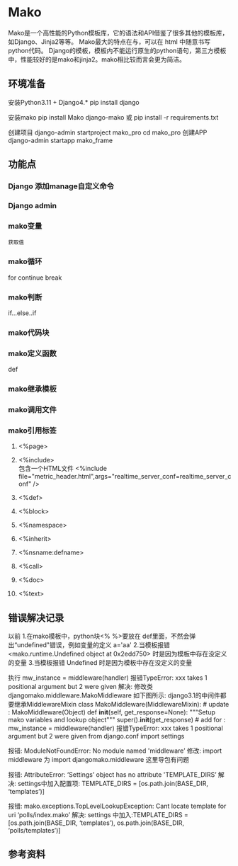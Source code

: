 # Mako 
Mako是一个高性能的Python模板库，它的语法和API借鉴了很多其他的模板库，如Django、Jinja2等等。 Mako最大的特点在与，可以在 html 中随意书写 python代码。
Django的模板，模板内不能运行原生的python语句，第三方模板中，性能较好的是mako和jinja2。mako相比较而言会更为简洁。

## 环境准备
安装Python3.11 + Django4.*
pip install django

安装mako
pip install Mako django-mako
或
pip install -r requirements.txt

创建项目
django-admin startproject mako_pro
cd mako_pro
创建APP
django-admin startapp mako_frame


## 功能点
### Django 添加manage自定义命令
### Django admin

### mako变量
    获取值
### mako循环
for
continue
break

### mako判断
if...else..if

### mako代码块

### mako定义函数
def 

### mako继承模板


### mako调用文件

### mako引用标签
1. <%page>  

2. <%include>  
    包含一个HTML文件
    <%include file="metric_header.html",args="realtime_server_conf=realtime_server_conf" />

3. <%def>  


4. <%block>  


5. <%namespace>  


6. <%inherit>  


7. <%nsname:defname>  


8. <%call>  


9. <%doc>  


10. <%text>  









## 错误解决记录
以前
1.在mako模板中，python块<% %>要放在 def里面，不然会弹出“undefined"错误，例如变量的定义  a='aa'
2.当模板报错 <mako.runtime.Undefined object at 0x2edd750> 时是因为模板中存在没定义的变量
3.当模板报错 Undefined  时是因为模板中存在没定义的变量


执行 mw_instance = middleware(handler) 报错TypeError: xxx takes 1 positional argument but 2 were given
解决: 修改类djangomako.middleware.MakoMiddleware 如下图所示: django3.1的中间件都要继承MiddlewareMixin
class MakoMiddleware(MiddlewareMixin):  # update : MakoMiddleware(Object)
def __init__(self, get_response=None):
    """Setup mako variables and lookup object"""
    super().__init__(get_response)  # add for : mw_instance = middleware(handler) 报错TypeError: xxx takes 1 positional argument but 2 were given
    from django.conf import settings


报错: ModuleNotFoundError: No module named 'middleware’
修改: import middleware 为 import djangomako.middleware 这里导包有问题

报错: AttributeError: ‘Settings’ object has no attribute 'TEMPLATE_DIRS’
解决: settings中加入配置项: TEMPLATE_DIRS = [os.path.join(BASE_DIR, ‘templates’)]

报错: mako.exceptions.TopLevelLookupException: Cant locate template for uri ‘polls/index.mako’
解决: settings 中加入:TEMPLATE_DIRS = [os.path.join(BASE_DIR, ‘templates’), os.path.join(BASE_DIR, ‘polls/templates’)]










## 参考资料
